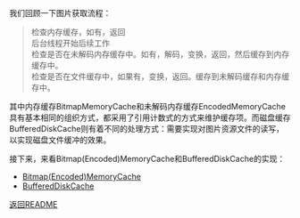 我们回顾一下图片获取流程：   
>检查内存缓存，如有，返回   
后台线程开始后续工作   
检查是否在未解码内存缓存中。如有，解码，变换，返回，然后缓存到内存缓存中。   
检查是否在文件缓存中，如果有，变换，返回。缓存到未解码缓存和内存缓存中。   

其中内存缓存BitmapMemoryCache和未解码内存缓存EncodedMemoryCache具有基本相同的组织方式，都采用了引用计数式的方式来维护缓存项。而磁盘缓存BufferedDiskCache则有着不同的处理方式：需要实现对图片资源文件的读写，以实现磁盘文件缓冲的效果。   

接下来，来看Bitmap(Encoded)MemoryCache和BufferedDiskCache的实现：   
- [Bitmap(Encoded)MemoryCache](https://github.com/icemoonlol/fresco-research-stuff/blob/master/main-stuff/cache/Bitmap(Encoded)MemoryCache.md)
- [BufferedDiskCache](https://github.com/icemoonlol/fresco-research-stuff/blob/master/main-stuff/cache/BufferedDiskCache.md)

[返回README](https://github.com/icemoonlol/fresco-research-stuff/blob/master/README.md)